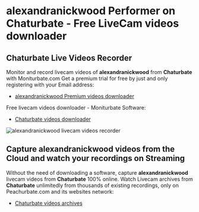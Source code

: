# alexandranickwood Performer on Chaturbate - Free LiveCam videos downloader

## Chaturbate Live Videos Recorder

Monitor and record livecam videos of **alexandranickwood** from **Chaturbate** with Moniturbate.com
Get a premium trial for free by just and only registering with your Email address:
* [alexandranickwood Premium videos downloader](https://moniturbate.com/request-demo-licence-key.html)

Free livecam videos downloader - Moniturbate Software:
* [Chaturbate videos downloader](https://moniturbate.com/moniturbate-download-software.html)

![alexandranickwood livecam videos recorder](https://peachurnet.com/templates/moniturbate-software.png)


## Capture alexandranickwood videos from the Cloud and watch your recordings on Streaming

Without the need of downloading a software, capture **alexandranickwood** livecam videos from **Chaturbate** 100% online.
Watch Livecam archives from **Chaturbate** unlimitedly from thousands of existing recordings, only on Peachurbate.com and its websites network:
* [Chaturbate videos archives](https://peachurnet.com/)